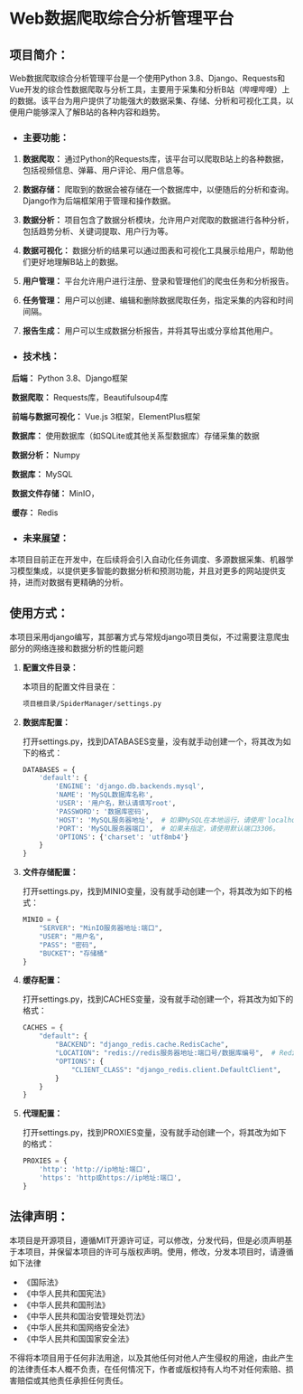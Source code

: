 # Web数据爬取综合分析管理平台



## **项目简介：**

Web数据爬取综合分析管理平台是一个使用Python 3.8、Django、Requests和Vue开发的综合性数据爬取与分析工具，主要用于采集和分析B站（哔哩哔哩）上的数据。该平台为用户提供了功能强大的数据采集、存储、分析和可视化工具，以便用户能够深入了解B站的各种内容和趋势。

- ### **主要功能：**

1. **数据爬取：** 通过Python的Requests库，该平台可以爬取B站上的各种数据，包括视频信息、弹幕、用户评论、用户信息等。

2. **数据存储：** 爬取到的数据会被存储在一个数据库中，以便随后的分析和查询。Django作为后端框架用于管理和操作数据。

3. **数据分析：** 项目包含了数据分析模块，允许用户对爬取的数据进行各种分析，包括趋势分析、关键词提取、用户行为等。

4. **数据可视化：** 数据分析的结果可以通过图表和可视化工具展示给用户，帮助他们更好地理解B站上的数据。

5. **用户管理：** 平台允许用户进行注册、登录和管理他们的爬虫任务和分析报告。

6. **任务管理：** 用户可以创建、编辑和删除数据爬取任务，指定采集的内容和时间间隔。

7. **报告生成：** 用户可以生成数据分析报告，并将其导出或分享给其他用户。

- ### **技术栈：**

​	**后端：** Python 3.8、Django框架

​	**数据爬取：** Requests库，Beautifulsoup4库

​	**前端与数据可视化：** Vue.js 3框架，ElementPlus框架

​	**数据库：** 使用数据库（如SQLite或其他关系型数据库）存储采集的数据

​	**数据分析：** Numpy

​	**数据库：** MySQL

​	**数据文件存储：** MinIO，

​	**缓存：** Redis

- ### **未来展望：**

本项目目前正在开发中，在后续将会引入自动化任务调度、多源数据采集、机器学习模型集成，以提供更多智能的数据分析和预测功能，并且对更多的网站提供支持，进而对数据有更精确的分析。



## 使用方式：

本项目采用django编写，其部署方式与常规django项目类似，不过需要注意爬虫部分的网络连接和数据分析的性能问题

1. **配置文件目录：** 

   本项目的配置文件目录在：

   ```bash
   项目根目录/SpiderManager/settings.py
   ```

   

2. **数据库配置：**

   打开settings.py，找到DATABASES变量，没有就手动创建一个，将其改为如下的格式：

   ```python
   DATABASES = {
       'default': {
           'ENGINE': 'django.db.backends.mysql',
           'NAME': 'MySQL数据库名称',
           'USER': '用户名，默认请填写root',
           'PASSWORD': '数据库密码',
           'HOST': 'MySQL服务器地址',  # 如果MySQL在本地运行，请使用'localhost'。
           'PORT': 'MySQL服务器端口',  # 如果未指定，请使用默认端口3306。
           'OPTIONS': {'charset': 'utf8mb4'}
       }
   }
   ```

3. **文件存储配置：**

   打开settings.py，找到MINIO变量，没有就手动创建一个，将其改为如下的格式：

   ```python
   MINIO = {
       "SERVER": "MinIO服务器地址:端口",
       "USER": "用户名",
       "PASS": "密码",
       "BUCKET": "存储桶"
   }
   ```

   

4. **缓存配置：**

   打开settings.py，找到CACHES变量，没有就手动创建一个，将其改为如下的格式：

   ```python
   CACHES = {
       "default": {
           "BACKEND": "django_redis.cache.RedisCache",
           "LOCATION": "redis://redis服务器地址:端口号/数据库编号",  # Redis服务器的地址和数据库编号
           "OPTIONS": {
               "CLIENT_CLASS": "django_redis.client.DefaultClient",
           }
       }
   }
   ```

   

5. **代理配置：**

   打开settings.py，找到PROXIES变量，没有就手动创建一个，将其改为如下的格式：

   ```python
   PROXIES = {
       'http': 'http://ip地址:端口',
       'https': 'http或https://ip地址:端口',
   }
   ```

   



## 法律声明：

本项目是开源项目，遵循MIT开源许可证，可以修改，分发代码，但是必须声明基于本项目，并保留本项目的许可与版权声明。使用，修改，分发本项目时，请遵循如下法律

- 《国际法》
- 《中华人民共和国宪法》
- 《中华人民共和国刑法》
- 《中华人民共和国治安管理处罚法》
- 《中华人民共和国网络安全法》
- 《中华人民共和国国家安全法》

不得将本项目用于任何非法用途，以及其他任何对他人产生侵权的用途，由此产生的法律责任本人概不负责，在任何情况下，作者或版权持有人均不对任何索赔、损害赔偿或其他责任承担任何责任。
